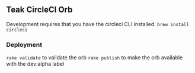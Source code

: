 ## Teak CircleCI Orb

Development requires that you have the circleci CLI installed. `brew install circleci`

### Deployment

`rake validate` to validate the orb
`rake publish` to make the orb available with the dev:alpha label
